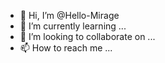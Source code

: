 - 👋 Hi, I’m @Hello-Mirage
- 🌱 I’m currently learning ...
- 💞️ I’m looking to collaborate on ...
- 📫 How to reach me ...

<!---
Hello-Mirage/Hello-Mirage is a ✨ special ✨ repository because its `README.md` (this file) appears on your GitHub profile.
You can click the Preview link to take a look at your changes.
--->
